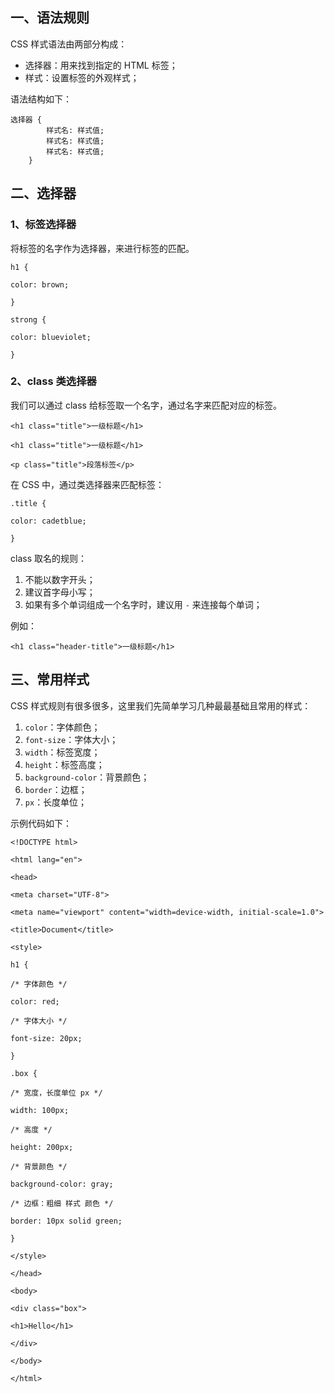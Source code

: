 
## 一、语法规则

CSS 样式语法由两部分构成：

- 选择器：用来找到指定的 HTML 标签；
- 样式：设置标签的外观样式；

语法结构如下：

```
选择器 {
        样式名: 样式值;
        样式名: 样式值;
        样式名: 样式值;
    }
```

## 二、选择器

### 1、标签选择器

将标签的名字作为选择器，来进行标签的匹配。

```
h1 {

color: brown;

}

strong {

color: blueviolet;

}
```

### 2、class 类选择器

我们可以通过 class 给标签取一个名字，通过名字来匹配对应的标签。

```
<h1 class="title">一级标题</h1>

<h1 class="title">一级标题</h1>

<p class="title">段落标签</p>
```

在 CSS 中，通过类选择器来匹配标签：

```
.title {

color: cadetblue;

}
```

class 取名的规则：

1. 不能以数字开头；
2. 建议首字母小写；
3. 如果有多个单词组成一个名字时，建议用 `-` 来连接每个单词；

例如：

`<h1 class="header-title">一级标题</h1>`

## 三、常用样式

CSS 样式规则有很多很多，这里我们先简单学习几种最最基础且常用的样式：

1. `color`：字体颜色；
2. `font-size`：字体大小；
3. `width`：标签宽度；
4. `height`：标签高度；
5. `background-color`：背景颜色；
6. `border`：边框；
7. `px`：长度单位；

示例代码如下：

```
<!DOCTYPE html>

<html lang="en">

<head>

<meta charset="UTF-8">

<meta name="viewport" content="width=device-width, initial-scale=1.0">

<title>Document</title>

<style>

h1 {

/* 字体颜色 */

color: red;

/* 字体大小 */

font-size: 20px;

}

.box {

/* 宽度，长度单位 px */

width: 100px;

/* 高度 */

height: 200px;

/* 背景颜色 */

background-color: gray;

/* 边框：粗细 样式 颜色 */

border: 10px solid green;

}

</style>

</head>

<body>

<div class="box">

<h1>Hello</h1>

</div>

</body>

</html>
```